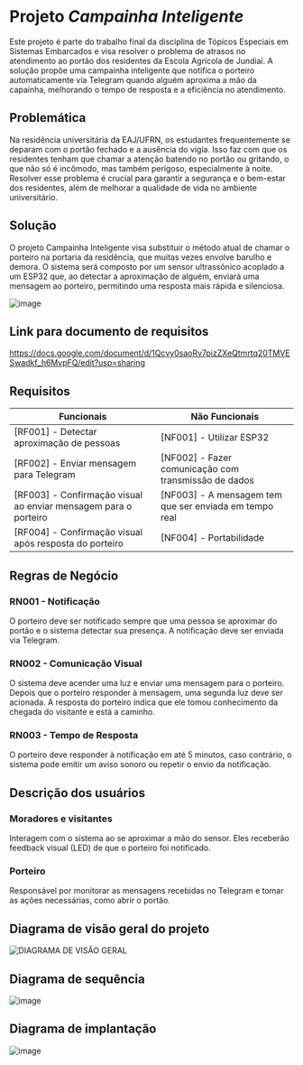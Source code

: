 # Projeto _Campainha Inteligente_
Este projeto é parte do trabalho final da disciplina de Tópicos Especiais em Sistemas Embarcados e visa resolver o problema de atrasos no atendimento ao portão dos residentes da Escola Agrícola de Jundiaí. A solução propõe uma campainha inteligente que notifica o porteiro automaticamente via Telegram quando alguém aproxima a mão da capainha, melhorando o tempo de resposta e a eficiência no atendimento.

## Problemática
Na residência universitária da EAJ/UFRN, os estudantes frequentemente se deparam com o portão fechado e a ausência do vigia. Isso faz com que os residentes tenham que chamar a atenção batendo no portão ou gritando, o que não só é incômodo, mas também perigoso, especialmente à noite. Resolver esse problema é crucial para garantir a segurança e o bem-estar dos residentes, além de melhorar a qualidade de vida no ambiente universitário.

## Solução
O projeto Campainha Inteligente visa substituir o método atual de chamar o porteiro na portaria da residência, que muitas vezes envolve barulho e demora. O sistema será composto por um sensor ultrassônico acoplado a um ESP32 que, ao detectar a aproximação de alguém, enviará uma mensagem ao porteiro, permitindo uma resposta mais rápida e silenciosa.

![image](https://github.com/user-attachments/assets/cf648a41-be4f-4a2d-a8bd-2526536841e6)

## Link para documento de requisitos
https://docs.google.com/document/d/1Qcvy0saoRv7pizZXeQtmrtq20TMVESwadkf_h6MvpFQ/edit?usp=sharing

## Requisitos
| Funcionais | Não Funcionais |
|----------|----------|
| [RF001] - Detectar aproximação de pessoas   | [NF001] - Utilizar ESP32   |
| [RF002] - Enviar mensagem para Telegram    | [NF002] - Fazer comunicação com transmissão de dados   |
| [RF003] - Confirmação visual ao enviar mensagem para o porteiro | [NF003] - A mensagem tem que ser enviada em tempo real |
| [RF004] - Confirmação visual após resposta do porteiro | [NF004] - Portabilidade |

## Regras de Negócio
### RN001 - Notificação
O porteiro deve ser notificado sempre que uma pessoa se aproximar do portão e o sistema detectar sua presença. A notificação deve ser enviada via Telegram.
### RN002 - Comunicação Visual
O sistema deve acender uma luz e enviar uma mensagem para o porteiro. Depois que o porteiro responder à mensagem, uma segunda luz deve ser acionada. A resposta do porteiro indica que ele tomou conhecimento da chegada do visitante e está a caminho.
### RN003 - Tempo de Resposta
 O porteiro deve responder à notificação em até 5 minutos, caso contrário, o sistema pode emitir um aviso sonoro ou repetir o envio da notificação.

## Descrição dos usuários
### Moradores e visitantes
Interagem com o sistema ao se aproximar a mão do sensor. Eles receberão
feedback visual (LED) de que o porteiro foi notificado.

### Porteiro
Responsável por monitorar as mensagens recebidas no Telegram  e tomar as ações
necessárias, como abrir o portão.

## Diagrama de visão geral do projeto
![DIAGRAMA DE VISÃO GERAL](https://github.com/user-attachments/assets/8056f579-8e20-41eb-bf1b-125f5f70ea58)

## Diagrama de sequência
![image](https://github.com/user-attachments/assets/f9eb7c4b-25e6-472a-9001-3f9256e3278e)

## Diagrama de implantação
![image](https://github.com/user-attachments/assets/cab3aca9-e391-445f-8e1b-9fcb33c16b8c)

